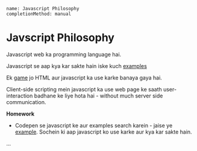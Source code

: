 ```ngMeta
name: Javascript Philosophy
completionMethod: manual
```

# Javscript Philosophy

Javascript web ka programming language hai.

Javascript se aap kya kar sakte hain iske kuch [examples](https://www.w3schools.com/js/js_examples.asp)

Ek [game](https://www.w3schools.com/graphics/game_intro.asp) jo HTML aur javascript ka use karke banaya gaya hai.

Client-side scripting mein javascript ka use web page ke saath user-interaction badhane ke liye hota hai - without much server side communication.

**Homework**

* Codepen se javascript ke aur examples search karein - jaise ye [example](https://codepen.io/nitishkmrk/full/dvBwVw/). Sochein ki aap javascript ko use karke aur kya kar sakte hain.

...
